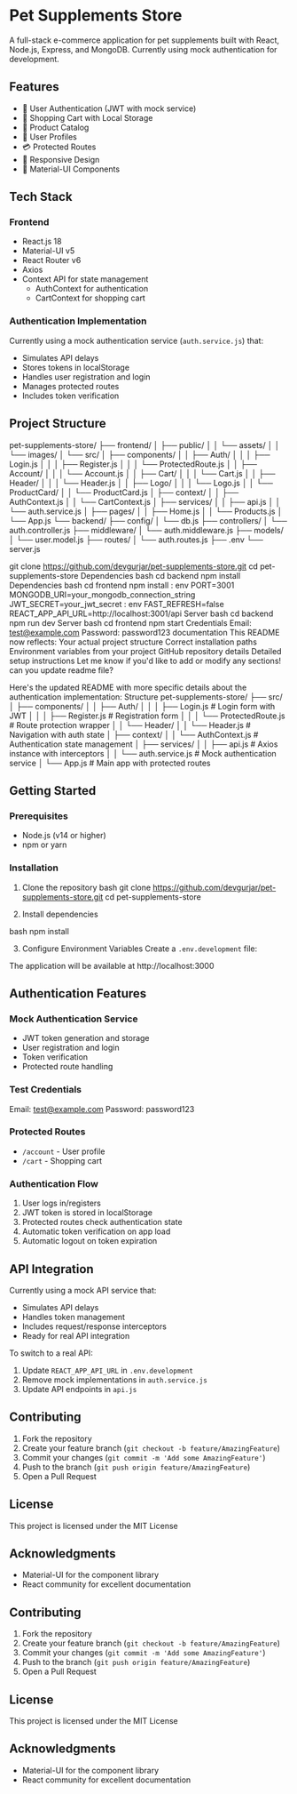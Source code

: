 # Pet Supplements Store

A full-stack e-commerce application for pet supplements built with React, Node.js, Express, and MongoDB. Currently using mock authentication for development.

## Features

- 🔐 User Authentication (JWT with mock service)
- 🛒 Shopping Cart with Local Storage
- 🏪 Product Catalog
- 👤 User Profiles
- 💳 Protected Routes
- 📱 Responsive Design
- 🎨 Material-UI Components

## Tech Stack

### Frontend
- React.js 18
- Material-UI v5
- React Router v6
- Axios
- Context API for state management
  - AuthContext for authentication
  - CartContext for shopping cart

### Authentication Implementation
Currently using a mock authentication service (`auth.service.js`) that:
- Simulates API delays
- Stores tokens in localStorage
- Handles user registration and login
- Manages protected routes
- Includes token verification

## Project Structure 

pet-supplements-store/
├── frontend/
│ ├── public/
│ │ └── assets/
│ │ └── images/
│ └── src/
│ ├── components/
│ │ ├── Auth/
│ │ │ ├── Login.js
│ │ │ ├── Register.js
│ │ │ └── ProtectedRoute.js
│ │ ├── Account/
│ │ │ └── Account.js
│ │ ├── Cart/
│ │ │ └── Cart.js
│ │ ├── Header/
│ │ │ └── Header.js
│ │ ├── Logo/
│ │ │ └── Logo.js
│ │ └── ProductCard/
│ │ └── ProductCard.js
│ ├── context/
│ │ ├── AuthContext.js
│ │ └── CartContext.js
│ ├── services/
│ │ ├── api.js
│ │ └── auth.service.js
│ ├── pages/
│ │ ├── Home.js
│ │ └── Products.js
│ └── App.js
└── backend/
├── config/
│ └── db.js
├── controllers/
│ └── auth.controller.js
├── middleware/
│ └── auth.middleware.js
├── models/
│ └── user.model.js
├── routes/
│ └── auth.routes.js
├── .env
└── server.js

git clone https://github.com/devgurjar/pet-supplements-store.git
cd pet-supplements-store
Dependencies
bash
cd backend
npm install
Dependencies
bash
cd frontend
npm install
:
env
PORT=3001
MONGODB_URI=your_mongodb_connection_string
JWT_SECRET=your_jwt_secret
:
env
FAST_REFRESH=false
REACT_APP_API_URL=http://localhost:3001/api
Server
bash
cd backend
npm run dev
Server
bash
cd frontend
npm start
Credentials
Email: test@example.com
Password: password123
documentation
This README now reflects:
Your actual project structure
Correct installation paths
Environment variables from your project
GitHub repository details
Detailed setup instructions
Let me know if you'd like to add or modify any sections!
can you update readme file?

Here's the updated README with more specific details about the authentication implementation:
Structure
pet-supplements-store/
├── src/
│ ├── components/
│ │ ├── Auth/
│ │ │ ├── Login.js # Login form with JWT
│ │ │ ├── Register.js # Registration form
│ │ │ └── ProtectedRoute.js # Route protection wrapper
│ │ └── Header/
│ │ └── Header.js # Navigation with auth state
│ ├── context/
│ │ └── AuthContext.js # Authentication state management
│ ├── services/
│ │ ├── api.js # Axios instance with interceptors
│ │ └── auth.service.js # Mock authentication service
│ └── App.js # Main app with protected routes



## Getting Started

### Prerequisites
- Node.js (v14 or higher)
- npm or yarn

### Installation

1. Clone the repository
bash
git clone https://github.com/devgurjar/pet-supplements-store.git
cd pet-supplements-store

2. Install dependencies

bash
npm install


3. Configure Environment Variables
Create a `.env.development` file:



The application will be available at http://localhost:3000

## Authentication Features

### Mock Authentication Service
- JWT token generation and storage
- User registration and login
- Token verification
- Protected route handling

### Test Credentials
Email: test@example.com
Password: password123


### Protected Routes
- `/account` - User profile
- `/cart` - Shopping cart

### Authentication Flow
1. User logs in/registers
2. JWT token is stored in localStorage
3. Protected routes check authentication state
4. Automatic token verification on app load
5. Automatic logout on token expiration

## API Integration

Currently using a mock API service that:
- Simulates API delays
- Handles token management
- Includes request/response interceptors
- Ready for real API integration

To switch to a real API:
1. Update `REACT_APP_API_URL` in `.env.development`
2. Remove mock implementations in `auth.service.js`
3. Update API endpoints in `api.js`

## Contributing

1. Fork the repository
2. Create your feature branch (`git checkout -b feature/AmazingFeature`)
3. Commit your changes (`git commit -m 'Add some AmazingFeature'`)
4. Push to the branch (`git push origin feature/AmazingFeature`)
5. Open a Pull Request

## License

This project is licensed under the MIT License

## Acknowledgments
- Material-UI for the component library
- React community for excellent documentation
## Contributing

1. Fork the repository
2. Create your feature branch (`git checkout -b feature/AmazingFeature`)
3. Commit your changes (`git commit -m 'Add some AmazingFeature'`)
4. Push to the branch (`git push origin feature/AmazingFeature`)
5. Open a Pull Request

## License

This project is licensed under the MIT License

## Acknowledgments
- Material-UI for the component library
- React community for excellent documentation


